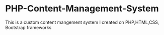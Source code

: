 # PHP-Content-Management-System

This is a custom content mangement system I created on PHP,HTML,CSS, Bootstrap frameworks
